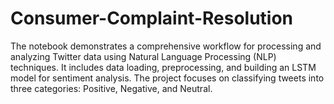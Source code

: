 # Consumer-Complaint-Resolution
The notebook demonstrates a comprehensive workflow for processing and analyzing Twitter data using Natural Language Processing (NLP) techniques. It includes data loading, preprocessing, and building an LSTM model for sentiment analysis. The project focuses on classifying tweets into three categories: Positive, Negative, and Neutral.
